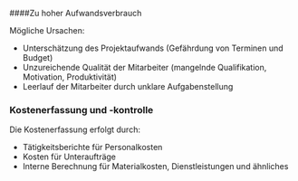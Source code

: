 ####Zu hoher Aufwandsverbrauch  

Mögliche Ursachen:

- Unterschätzung des Projektaufwands (Gefährdung von Terminen und Budget)
- Unzureichende Qualität der Mitarbeiter (mangelnde Qualifikation, Motivation, Produktivität)
- Leerlauf der Mitarbeiter durch unklare Aufgabenstellung

### Kostenerfassung und -kontrolle

Die Kostenerfassung erfolgt durch:

  - Tätigkeitsberichte für Personalkosten
  - Kosten für Unteraufträge
  - Interne Berechnung für Materialkosten, Dienstleistungen und ähnliches
